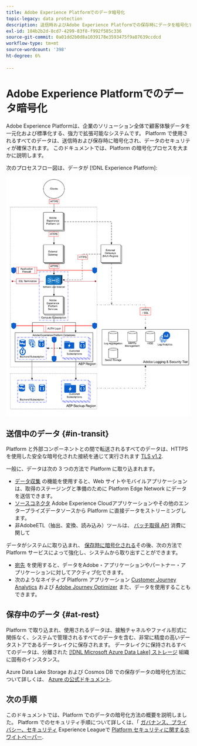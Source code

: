 ```yaml
---
title: Adobe Experience Platformでのデータ暗号化
topic-legacy: data protection
description: 送信時およびAdobe Experience Platformでの保存時にデータを暗号化する方法を説明します。
exl-id: 184b2b2d-8cd7-4299-83f8-f992f585c336
source-git-commit: 0a01dd2b0d8a1039178e3593475f9a87639ccdcd
workflow-type: tm+mt
source-wordcount: '398'
ht-degree: 6%

---
```


# Adobe Experience Platformでのデータ暗号化

Adobe Experience Platformは、企業のソリューション全体で顧客体験データを一元化および標準化する、強力で拡張可能なシステムです。 Platform で使用されるすべてのデータは、送信時および保存時に暗号化され、データのセキュリティが確保されます。 このドキュメントでは、Platform の暗号化プロセスを大まかに説明します。

次のプロセスフロー図は、データが [!DNL Experience Platform]:

![](../images/governance-privacy-security/encryption/flow.png)

## 送信中のデータ {#in-transit}

Platform と外部コンポーネントとの間で転送されるすべてのデータは、HTTPS を使用した安全な暗号化された接続を通じて実行されます [TLS v1.2](https://datatracker.ietf.org/doc/html/rfc5246).

一般に、データは次の 3 つの方法で Platform に取り込まれます。

* [データ収集](../../rtcdp-connections/home.md) の機能を使用すると、Web サイトやモバイルアプリケーションは、取得のステージングと準備のために Platform Edge Network にデータを送信できます。
* [ソースコネクタ](../../sources/home.md) Adobe Experience Cloudアプリケーションやその他のエンタープライズデータソースから Platform に直接データをストリーミングします。
* 非AdobeETL（抽出、変換、読み込み）ツールは、 [バッチ取得 API](../../ingestion/batch-ingestion/overview.md) 消費に関して

データがシステムに取り込まれ、 [保存時に暗号化される](#at-rest)その後、次の方法で Platform サービスによって強化し、システムから取り出すことができます。

* [宛先](../../destinations/home.md) を使用すると、データをAdobe・アプリケーションやパートナー・アプリケーションに対してアクティブ化できます。
* 次のようなネイティブ Platform アプリケーション [Customer Journey Analytics](https://experienceleague.adobe.com/docs/analytics-platform/using/cja-overview/cja-overview.html?lang=ja) および [Adobe Journey Optimizer](https://experienceleague.adobe.com/docs/journey-optimizer/using/ajo-home.html?lang=ja) また、データを使用することもできます。

## 保存中のデータ {#at-rest}

Platform で取り込まれ、使用されるデータは、接触チャネルやファイル形式に関係なく、システムで管理されるすべてのデータを含む、非常に精度の高いデータストアであるデータレイクに保存されます。 データレイクに保持されるすべてのデータは、分離された [[!DNL Microsoft Azure Data Lake] ストレージ](https://docs.microsoft.com/en-us/azure/storage/blobs/data-lake-storage-introduction) 組織に固有のインスタンス。

Azure Data Lake Storage および Cosmos DB での保存データの暗号化方法について詳しくは、 [Azure の公式ドキュメント](https://docs.microsoft.com/ja-jp/azure/data-lake-store/data-lake-store-encryption).

## 次の手順

このドキュメントでは、Platform でのデータの暗号化方法の概要を説明しました。 Platform でのセキュリティ手順について詳しくは、「 [ガバナンス、プライバシー、セキュリティ](./overview.md) Experience Leagueで [Platform セキュリティに関するホワイトペーパー](https://www.adobe.com/content/dam/cc/en/security/pdfs/AEP_SecurityOverview.pdf).
